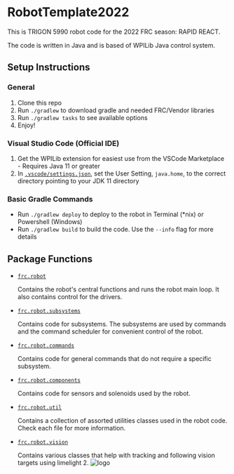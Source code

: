 # RobotTemplate2022

This is TRIGON 5990 robot code for the 2022 FRC season: RAPID REACT.

The code is written in Java and is based of WPILib Java control system.

## Setup Instructions

### General

1. Clone this repo
1. Run `./gradlew` to download gradle and needed FRC/Vendor libraries
1. Run `./gradlew tasks` to see available options
1. Enjoy!

### Visual Studio Code (Official IDE)

1. Get the WPILib extension for easiest use from the VSCode Marketplace - Requires Java 11 or greater
1. In [`.vscode/settings.json`](.vscode/settings.json), set the User Setting, `java.home`, to the correct directory
   pointing to your JDK 11 directory

### Basic Gradle Commands

* Run `./gradlew deploy` to deploy to the robot in Terminal (*nix) or Powershell (Windows)
* Run `./gradlew build` to build the code. Use the `--info` flag for more details

## Package Functions

- [`frc.robot`](src/main/java/frc/robot)

  Contains the robot's central functions and runs the robot main loop. It also contains control for the drivers.

- [`frc.robot.subsystems`](src/main/java/frc/robot/subsystems)

  Contains code for subsystems. The subsystems are used by commands and the command scheduler for convenient control of
  the robot.
- [`frc.robot.commands`](src/main/java/frc/robot/commands)

  Contains code for general commands that do not require a specific subsystem.
- [`frc.robot.components`](src/main/java/frc/robot/components)

  Contains code for sensors and solenoids used by the robot.

- [`frc.robot.util`](src/main/java/frc/robot/utilities)

  Contains a collection of assorted utilities classes used in the robot code. Check each file for more information.

- [`frc.robot.vision`](src/main/java/frc/robot/vision)

  Contains various classes that help with tracking and following vision targets using limelight 2.
  ![logo](https://github.com/Programming-TRIGON/RobotCode2020/blob/master/images/TrigonLogo.png)
